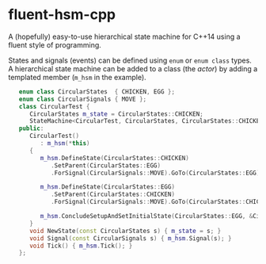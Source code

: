 # fluent-hsm-cpp
A (hopefully) easy-to-use hierarchical state machine for C++14 using a fluent style of programming.

States and signals (events) can be defined using `enum` or `enum class` types. A hierarchical state
machine can be added to a class (the _actor_) by adding a templated member (`m_hsm` in the example).

```C++
   enum class CircularStates  { CHICKEN, EGG };
   enum class CircularSignals { MOVE };
   class CircularTest {
      CircularStates m_state = CircularStates::CHICKEN;
      StateMachine<CircularTest, CircularStates, CircularStates::CHICKEN, CircularStates::EGG, CircularSignals> m_hsm;
   public:
      CircularTest()
         : m_hsm(*this)
      {
         m_hsm.DefineState(CircularStates::CHICKEN)
            .SetParent(CircularStates::EGG)
            .ForSignal(CircularSignals::MOVE).GoTo(CircularStates::EGG);

         m_hsm.DefineState(CircularStates::EGG)
            .SetParent(CircularStates::CHICKEN)
            .ForSignal(CircularSignals::MOVE).GoTo(CircularStates::CHICKEN);

         m_hsm.ConcludeSetupAndSetInitialState(CircularStates::EGG, &CircularTest::NewState);
      }
      void NewState(const CircularStates s) { m_state = s; }
      void Signal(const CircularSignals s) { m_hsm.Signal(s); }
      void Tick() { m_hsm.Tick(); }
   };
```
